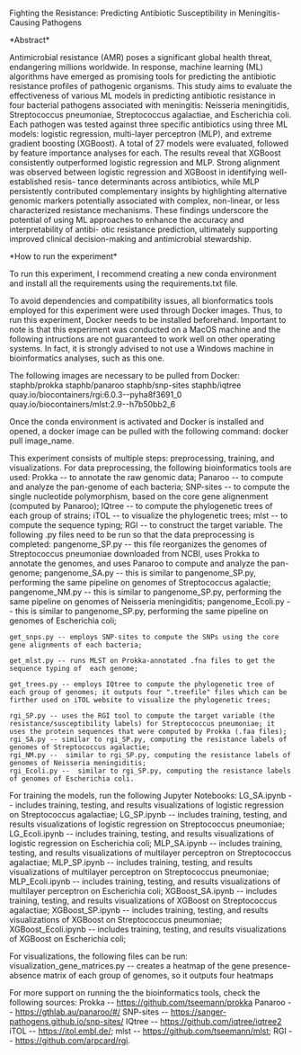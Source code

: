 Fighting the Resistance: Predicting Antibiotic Susceptibility in Meningitis-Causing Pathogens

\*Abstract\*

Antimicrobial resistance (AMR) poses a significant global health threat, endangering
millions worldwide. In response, machine learning (ML) algorithms have emerged as
promising tools for predicting the antibiotic resistance profiles of pathogenic organisms.
This study aims to evaluate the effectiveness of various ML models in predicting antibiotic
resistance in four bacterial pathogens associated with meningitis: Neisseria meningitidis,
Streptococcus pneumoniae, Streptococcus agalactiae, and Escherichia coli. Each pathogen was
tested against three specific antibiotics using three ML models: logistic regression, multi-layer perceptron (MLP), and extreme gradient boosting (XGBoost). A total of 27 models
were evaluated, followed by feature importance analyses for each. The results reveal that
XGBoost consistently outperformed logistic regression and MLP. Strong alignment was
observed between logistic regression and XGBoost in identifying well-established resis-
tance determinants across antibiotics, while MLP persistently contributed complementary
insights by highlighting alternative genomic markers potentially associated with complex,
non-linear, or less characterized resistance mechanisms. These findings underscore the
potential of using ML approaches to enhance the accuracy and interpretability of antibi-
otic resistance prediction, ultimately supporting improved clinical decision-making and
antimicrobial stewardship.

\*How to run the experiment\*

To run this experiment, I recommend creating a new conda environment and install all the requirements using the requirements.txt file. 

To avoid dependencies and compatibility issues, all bionformatics tools employed for this experiment were used through Docker images. Thus, to run this experiment, Docker needs to be installed beforehand. Important to note is that this experiment was conducted on a MacOS machine and the following intructions are not guaranteed to work well on other operating systems. In fact, it is strongly advised to not use a Windows machine in bioinformatics analyses, such as this one. 

The following images are necessary to be pulled from Docker: 
    staphb/prokka
    staphb/panaroo
    staphb/snp-sites
    staphb/iqtree
    quay.io/biocontainers/rgi:6.0.3--pyha8f3691_0
    quay.io/biocontainers/mlst:2.9--h7b50bb2_6

Once the conda environment is activated and Docker is installed and opened, a docker image can be pulled with the following command: docker pull image_name.

This experiment consists of multiple steps: preprocessing, training, and visualizations. 
For data preprocessing, the following bioinformatics tools are used:
    Prokka -- to annotate the raw genomic data;
    Panaroo -- to compute and analyze the pan-genome of each bacteria;
    SNP-sites -- to compute the single nucleotide polymorphism, based on the core gene alignenment (computed by Panaroo);
    IQtree -- to compute the phylogenetic trees of each group of strains;
    iTOL -- to visualize the phylogenetic trees;
    mlst -- to compute the sequence typing;
    RGI -- to construct the target variable. 
The following .py files need to be run so that the data preprocessing is completed:
    pangenome_SP.py -- this file reorganizes the genomes of Streptococcus pneumoniae downloaded from NCBI, uses Prokka to annotate the genomes, and uses  Panaroo to compute and analyze the pan-genome;
    pangenome_SA.py -- this is similar to pangenome_SP.py, performing the same pipeline on genomes of Streptococcus agalactie;
    pangenome_NM.py -- this is similar to pangenome_SP.py, performing the same pipeline on genomes of Neisseria meningiditis;
    pangenome_Ecoli.py -- this is similar to pangenome_SP.py, performing the same pipeline on genomes of Escherichia coli;
    
    get_snps.py -- employs SNP-sites to compute the SNPs using the core gene alignments of each bacteria;

    get_mlst.py -- runs MLST on Prokka-annotated .fna files to get the sequence typing of  each genome;

    get_trees.py -- employs IQtree to compute the phylogenetic tree of each group of genomes; it outputs four ".treefile" files which can be firther used on iTOL website to visualize the phylogenetic trees;

    rgi_SP.py -- uses the RGI tool to compute the target variable (the resistance/susceptibility labels) for Streptococcus pneumoniae; it uses the protein sequences that were computed by Prokka (.faa files);
    rgi_SA.py -- similar to rgi_SP.py, computing the resistance labels of genomes of Streptococcus agalactie;
    rgi_NM.py --  similar to rgi_SP.py, computing the resistance labels of genomes of Neisseria meningiditis;
    rgi_Ecoli.py --  similar to rgi_SP.py, computing the resistance labels of genomes of Escherichia coli.

For training the models, run the following Jupyter Notebooks:
    LG_SA.ipynb -- includes training, testing, and results visualizations of logistic regression on Streptococcus agalactiae;
    LG_SP.ipynb -- includes training, testing, and results visualizations of logistic regression on Streptococcus pneumoniae;
    LG_Ecoli.ipynb -- includes training, testing, and results visualizations of logistic regression on Escherichia coli;
    MLP_SA.ipynb -- includes training, testing, and results visualizations of multilayer perceptron on Streptococcus agalactiae;
    MLP_SP.ipynb -- includes training, testing, and results visualizations of multilayer perceptron on Streptococcus pneumoniae;
    MLP_Ecoli.ipynb -- includes training, testing, and results visualizations of multilayer perceptron on Escherichia coli;
    XGBoost_SA.ipynb -- includes training, testing, and results visualizations of XGBoost on Streptococcus agalactiae;
    XGBoost_SP.ipynb -- includes training, testing, and results visualizations of XGBoost on Streptococcus pneumoniae;
    XGBoost_Ecoli.ipynb -- includes training, testing, and results visualizations of XGBoost on Escherichia coli;

For visualizations, the following files can be run:
    visualization_gene_matrices.py -- creates a heatmap of the gene presence-absence matrix of each group of genomes, so it outputs four heatmaps


For more support on running the the bioinformatics tools, check the following sources:
    Prokka -- https://github.com/tseemann/prokka 
    Panaroo -- https://gthlab.au/panaroo/#/
    SNP-sites -- https://sanger-pathogens.github.io/snp-sites/
    IQtree -- https://github.com/iqtree/iqtree2
    iTOL -- https://itol.embl.de/;
    mlst -- https://github.com/tseemann/mlst;
    RGI -- https://github.com/arpcard/rgi.